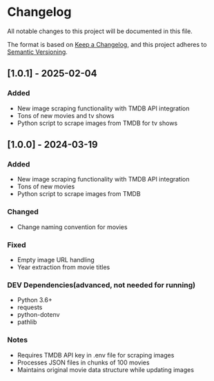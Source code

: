 # Changelog

All notable changes to this project will be documented in this file.

The format is based on [Keep a Changelog](https://keepachangelog.com/en/1.0.0/),
and this project adheres to [Semantic Versioning](https://semver.org/spec/v2.0.0.html).


## [1.0.1] - 2025-02-04

### Added
- New image scraping functionality with TMDB API integration
- Tons of new movies and tv shows
- Python script to scrape images from TMDB for tv shows


## [1.0.0] - 2024-03-19

### Added
- New image scraping functionality with TMDB API integration
- Tons of new movies
- Python script to scrape images from TMDB

### Changed
- Change naming convention for movies

### Fixed
- Empty image URL handling
- Year extraction from movie titles

### DEV Dependencies(advanced, not needed for running)
- Python 3.6+
- requests
- python-dotenv
- pathlib

### Notes 
- Requires TMDB API key in .env file for scraping images
- Processes JSON files in chunks of 100 movies
- Maintains original movie data structure while updating images 